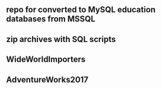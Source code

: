 ## repo for converted to MySQL education databases from MSSQL
## zip archives with SQL scripts
## WideWorldImporters
## AdventureWorks2017